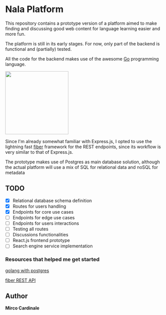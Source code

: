 # Nala Platform

This repository contains a prototype version of a platform aimed to make finding and discussing good web content for language learning easier and more fun.

The platform is still in its early stages. For now, only part of the backend is functional and (partially) tested.

All the code for the backend makes use of the awesome [Go](https://golang.org/) programming language.

<a href="https://golang.org/"><img src="https://user-images.githubusercontent.com/3613230/41752586-476b0b24-7596-11e8-95fe-8fd3faa21e8a.png" width="200"/></a>
<br>

Since I'm already somewhat familiar with Express.js, I opted to use the lightning fast [fiber](https://github.com/gofiber/fiber) framework for the REST endpoints, since its workflow is very similar to that of Express.js.

The prototype makes use of Postgres as main database solution, although the actual platform will use a mix of SQL for relational data and noSQL for metadata

## TODO

- [x] Relational database schema definition
- [x] Routes for users handling
- [x] Endpoints for core use cases
- [ ] Endpoints for edge use cases
- [ ] Endpoints for users interactions
- [ ] Testing all routes
- [ ] Discussions functionalities
- [ ] React.js frontend prototype
- [ ] Search engine service implementation

### Resources that helped me get started

[golang with postgres](https://dev.to/techschoolguru/series/7172)

[fiber REST API](https://dev.to/koddr/build-a-restful-api-on-go-fiber-postgresql-jwt-and-swagger-docs-in-isolated-docker-containers-475j#create-validators-for-a-model-fields)

## Author

**Mirco Cardinale**

